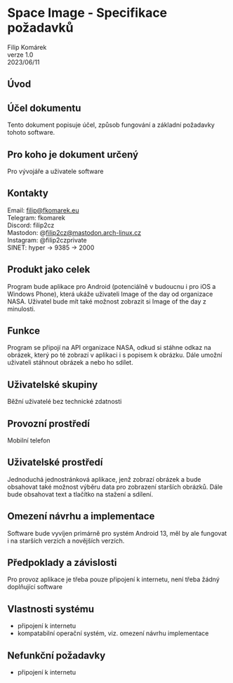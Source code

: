 # Space Image - Specifikace požadavků
Filip Komárek  
verze 1.0  
2023/06/11

## Úvod

## Účel dokumentu
Tento dokument popisuje účel, způsob fungování a základní požadavky tohoto software.

## Pro koho je dokument určený
Pro vývojáře a uživatele software

## Kontakty
Email: filip@fkomarek.eu  
Telegram: fkomarek  
Discord: filip2cz  
Mastodon: @filip2cz@mastodon.arch-linux.cz  
Instagram: @filip2czprivate  
SINET: hyper -> 9385 -> 2000

## Produkt jako celek
Program bude aplikace pro Android (potenciálně v budoucnu i pro iOS a Windows Phone), která ukáže uživateli Image of the day od organizace NASA. Uživatel bude mít také možnost zobrazit si Image of the day z minulosti.

## Funkce
Program se připojí na API organizace NASA, odkud si stáhne odkaz na obrázek, který po té zobrazí v aplikaci i s popisem k obrázku. Dále umožní uživateli stáhnout obrázek a nebo ho sdílet.

## Uživatelské skupiny
Běžní uživatelé bez technické zdatnosti

## Provozní prostředí
Mobilní telefon

## Uživatelské prostředí
Jednoduchá jednostránková aplikace, jenž zobrazí obrázek a bude obsahovat také možnost výběru data pro zobrazení starších obrázků. Dále bude obsahovat text a tlačítko na stažení a sdílení.

## Omezení návrhu a implementace
Software bude vyvíjen primárně pro systém Android 13, měl by ale fungovat i na starších verzích a novějších verzích.

## Předpoklady a závislosti
Pro provoz aplikace je třeba pouze připojení k internetu, není třeba žádný doplňující software

## Vlastnosti systému
- připojení k internetu
- kompatabilní operační systém, viz. omezení návrhu implementace

## Nefunkční požadavky
- připojení k internetu